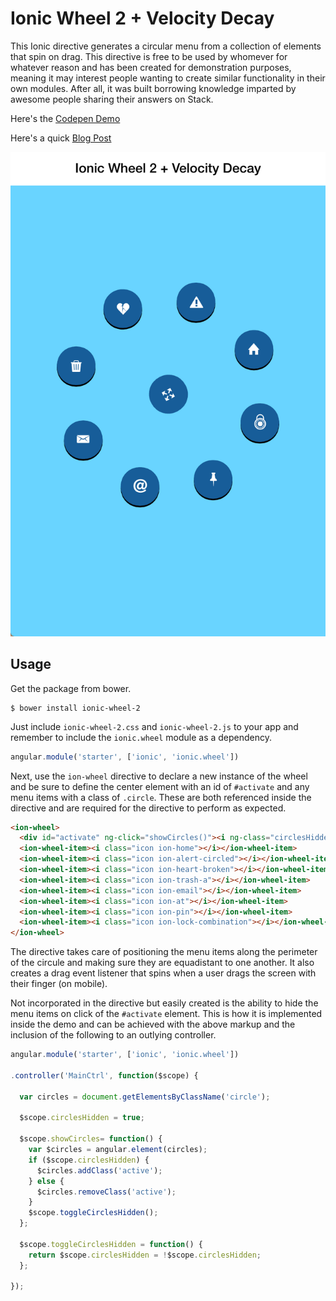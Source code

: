 Ionic Wheel 2 + Velocity Decay
===================

This Ionic directive generates a circular menu from a collection of elements that spin on drag.
This directive is free to be used by whomever for whatever reason and has been created for demonstration purposes, meaning
it may interest people wanting to create similar functionality in their own modules.
After all, it was built borrowing knowledge imparted by awesome people sharing their answers on Stack.

Here's the [Codepen Demo](http://codepen.io/loringdodge/pen/vLXmKW)

Here's a quick [Blog Post]()

![Screenshot](screenshots/iphone.png)

## Usage

Get the package from bower.

```
$ bower install ionic-wheel-2
```

Just include ```ionic-wheel-2.css``` and ```ionic-wheel-2.js``` to your app and remember to include the ```ionic.wheel``` module as a dependency.

```js
angular.module('starter', ['ionic', 'ionic.wheel'])
```

Next, use the ```ion-wheel``` directive to declare a new instance of the wheel and be sure to define the center element with an id of ```#activate```
and any menu items with a class of ```.circle```. These are both referenced inside the directive and are required for the directive to perform as expected.

```html
<ion-wheel>
  <div id="activate" ng-click="showCircles()"><i ng-class="circlesHidden ? 'ion-arrow-expand' : 'ion-arrow-shrink'"></i></div>
  <ion-wheel-item><i class="icon ion-home"></i></ion-wheel-item>
  <ion-wheel-item><i class="icon ion-alert-circled"></i></ion-wheel-item>
  <ion-wheel-item><i class="icon ion-heart-broken"></i></ion-wheel-item>
  <ion-wheel-item><i class="icon ion-trash-a"></i></ion-wheel-item>
  <ion-wheel-item><i class="icon ion-email"></i></ion-wheel-item>
  <ion-wheel-item><i class="icon ion-at"></i></ion-wheel-item>
  <ion-wheel-item><i class="icon ion-pin"></i></ion-wheel-item>
  <ion-wheel-item><i class="icon ion-lock-combination"></i></ion-wheel-item>
</ion-wheel>
```

The directive takes care of positioning the menu items along the perimeter of the circule and making sure they are equadistant to one another.
It also creates a drag event listener that spins when a user drags the screen with their finger (on mobile).

Not incorporated in the directive but easily created is the ability to hide the menu items on click of the ```#activate``` element. This is how it is
implemented inside the demo and can be achieved with the above markup and the inclusion of the following to an outlying controller.

```js
angular.module('starter', ['ionic', 'ionic.wheel'])

.controller('MainCtrl', function($scope) {

  var circles = document.getElementsByClassName('circle');

  $scope.circlesHidden = true;

  $scope.showCircles= function() {
    var $circles = angular.element(circles);
    if ($scope.circlesHidden) {
      $circles.addClass('active');
    } else {
      $circles.removeClass('active');
    }
    $scope.toggleCirclesHidden();
  };

  $scope.toggleCirclesHidden = function() {
    return $scope.circlesHidden = !$scope.circlesHidden;
  };

});
```